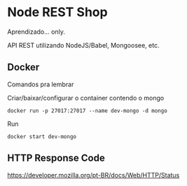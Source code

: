 # Node REST Shop

Aprendizado... only.

API REST utilizando NodeJS/Babel, Mongoosee, etc.

## Docker

Comandos pra lembrar

Criar/baixar/configurar o container contendo o mongo
```
docker run -p 27017:27017 --name dev-mongo -d mongo
```

Run
```
docker start dev-mongo
```

## HTTP Response Code

https://developer.mozilla.org/pt-BR/docs/Web/HTTP/Status
